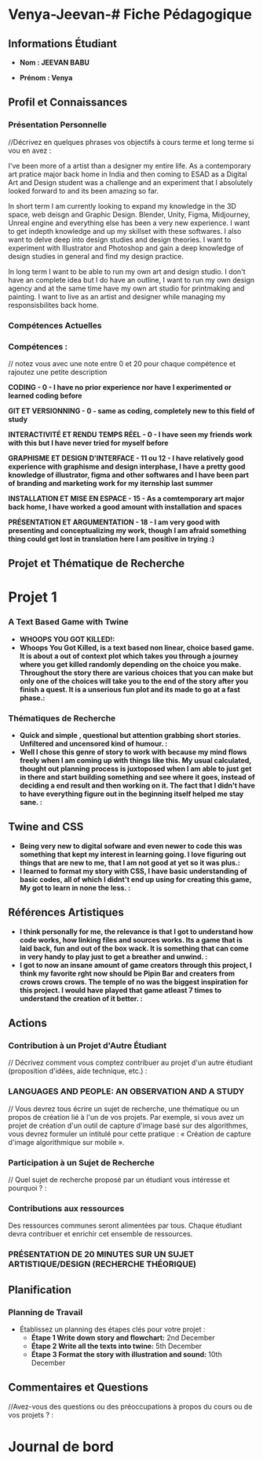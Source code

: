 # Venya-Jeevan-# Fiche Pédagogique

## Informations Étudiant

- **Nom : JEEVAN BABU**   

- **Prénom : Venya**   

  

## Profil et Connaissances

### Présentation Personnelle

//Décrivez en quelques phrases vos objectifs à cours terme et long terme si vou en avez : 

I've been more of a artist than a designer my entire life. As a contemporary art pratice major back home in India and then coming to ESAD as a Digital Art and Design student was a challenge and an experiment that I absolutely looked forward to and its been amazing so far. 

In short term I am currently looking to expand my knowledge in the 3D space, web deisgn and Graphic Design. Blender, Unity, Figma, Midjourney, Unreal engine and everything else has been a very new experience. I want to get indepth knowledge and up my skillset with these softwares. I also want to delve deep into design studies and design theories. I want to experiment with Illustrator and Photoshop and gain a deep knowledge of design studies in general and find my design practice. 

In long term I want to be able to run my own art and design studio. I don't have an complete idea but I do have an outline, I want to run my own design agency and at the same time have my own art studio for printmaking and painting. I want to live as an artist and designer while managing my responsisbilites back home. 

### Compétences Actuelles

### Compétences :

// notez vous avec une note entre 0 et 20 pour chaque compétence et rajoutez une petite description 

**CODING - 0 - I have no prior experience nor have I experimented or learned coding before**

**GIT ET VERSIONNING - 0 - same as coding, completely new to this field of study**

**INTERACTIVITÉ ET RENDU TEMPS RÉEL - 0 - I have seen my friends work with this but I have never tried for myself before**

**GRAPHISME ET DESIGN D'INTERFACE - 11 ou 12 - I have relatively good experience with graphisme and design interphase, I have a pretty good knowledge of illustrator, figma and other softwares and I have been part of branding and marketing work for my iternship last summer**

**INSTALLATION ET MISE EN ESPACE - 15 - As a comtemporary art major back home, I have worked a good amount with installation and spaces**

**PRÉSENTATION ET ARGUMENTATION - 18 - I am very good with presenting and conceptualizing my work, though I am afraid something thing could get lost in translation here I am positive in trying :)**



## Projet et Thématique de Recherche

# Projet 1

### A Text Based Game with Twine

- **WHOOPS YOU GOT KILLED!:**   
- **Whoops You Got Killed, is a text based non linear, choice based game. It is about a out of context plot which takes you through a journey where you get killed randomly depending on the choice you make. Throughout the story there are various choices that you can make but only one of the choices will take you to the end of the story after you finish a quest. It is a unserious fun plot and its made to go at a fast phase.:** 

### Thématiques de Recherche

- **Quick and simple , questional but attention grabbing short stories. Unfiltered and uncensored kind of humour. :**   
- **Well I chose this genre of story to work with because my mind flows freely when I am coming up with things like this. My usual calculated, thought out planning process is juxtoposed when I am able to just get in there and start building something and see where it goes, instead of deciding a end result and then working on it. The fact that I didn't have to have everything figure out in the beginning itself helped me stay sane. :** 

## Twine and CSS

- **Being very new to digital sofware and even newer to code this was something that kept my interest in learning going. I love figuring out things that are new to me, that I am not good at yet so it was plus.:**   
- **I learned to format my story with CSS, I have basic understanding of basic codes, all of which I didnt't end up using for creating this game, My got to learn in none the less. :** 

## Références Artistiques

- **I think personally for me, the relevance is that I got to understand how code works, how linking files and sources works. Its a game that is laid back, fun and out of the box wack. It is something that can come in very handy to play just to get a breather and unwind. :**   
- **I got to now an insane amount of game creators through this project, I think my favorite rght now should be Pipin Bar and creaters from crows crows crows. The temple of no was the biggest inspiration for this project. I would have played that game atleast 7 times to understand the creation of it better.  :** 





## Actions

### Contribution à un Projet d'Autre Étudiant

// Décrivez comment vous comptez contribuer au projet d'un autre étudiant (proposition d'idées, aide technique, etc.) : 

### **LANGUAGES AND PEOPLE: AN OBSERVATION AND A STUDY**
// Vous devrez tous écrire un sujet de recherche, une thématique ou un propos de création lié à l'un de vos projets. Par exemple, si vous avez un projet de création d'un outil de capture d'image basé sur des algorithmes, vous devrez formuler un intitulé pour cette pratique : « Création de capture d'image algorithmique sur mobile ».

### Participation à un Sujet de Recherche

// Quel sujet de recherche proposé par un étudiant vous intéresse et pourquoi ? : 

### Contributions aux ressources

Des ressources communes seront alimentées par tous. Chaque étudiant devra contribuer et enrichir cet ensemble de ressources.

### **PRÉSENTATION DE 20 MINUTES SUR UN SUJET ARTISTIQUE/DESIGN (RECHERCHE THÉORIQUE)**



## Planification

### Planning de Travail

- Établissez un planning des étapes clés pour votre projet :
  - **Étape 1 Write down story and flowchart:** 2nd December
  - **Étape 2 Write all the texts into twine:** 5th December
  - **Étape 3 Format the story with illustration and sound:** 10th December  



## Commentaires et Questions

//Avez-vous des questions ou des préoccupations à propos du cours ou de vos projets ? : 





# Journal de bord




